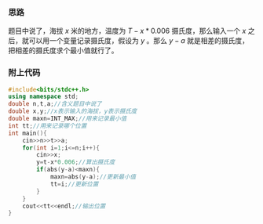 ### 思路
题目中说了，海拔 $x$ 米的地方，温度为 $T-x*0.006$ 摄氏度，那么输入一个 $x$ 之后，就可以用一个变量记录摄氏度，假设为 $y$ 。那么 $y-a$ 就是相差的摄氏度，把相差的摄氏度求个最小值就行了。
### 附上代码
```c++
#include<bits/stdc++.h>
using namespace std;
double n,t,a;//含义题目中说了
double x,y;//x表示输入的海拔，y表示摄氏度
double maxn=INT_MAX;//用来记录最小值
int tt;//用来记录哪个位置
int main(){
	cin>>n>>t>>a;
	for(int i=1;i<=n;i++){
		cin>>x;
		y=t-x*0.006;//算出摄氏度
		if(abs(y-a)<maxn){
			maxn=abs(y-a);//更新最小值
			tt=i;//更新位置
		} 
	}
	cout<<tt<<endl;//输出位置
} 
```